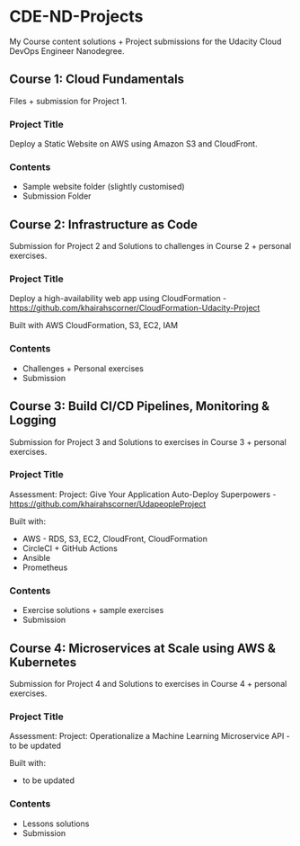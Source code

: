 # CDE-ND-Projects
My Course content solutions + Project submissions for the Udacity Cloud DevOps Engineer Nanodegree.

## Course 1: Cloud Fundamentals
Files + submission for Project 1.

### Project Title
Deploy a Static Website on AWS using Amazon S3 and CloudFront.

### Contents
- Sample website folder (slightly customised)
- Submission Folder

## Course 2: Infrastructure as Code
Submission for Project 2 and Solutions to challenges in Course 2 + personal exercises.

### Project Title
Deploy a high-availability web app using CloudFormation - https://github.com/khairahscorner/CloudFormation-Udacity-Project

Built with AWS CloudFormation, S3, EC2, IAM

### Contents
- Challenges + Personal exercises
- Submission

## Course 3: Build CI/CD Pipelines, Monitoring & Logging
Submission for Project 3 and Solutions to exercises in Course 3 + personal exercises.

### Project Title
Assessment: Project: Give Your Application Auto-Deploy Superpowers - https://github.com/khairahscorner/UdapeopleProject

Built with:
- AWS - RDS, S3, EC2, CloudFront, CloudFormation
- CircleCI + GitHub Actions
- Ansible
- Prometheus

### Contents
- Exercise solutions + sample exercises
- Submission

## Course 4: Microservices at Scale using AWS & Kubernetes
Submission for Project 4 and Solutions to exercises in Course 4 + personal exercises.

### Project Title
Assessment: Project: Operationalize a Machine Learning Microservice API - to be updated

Built with:
- to be updated

### Contents
- Lessons solutions
- Submission
